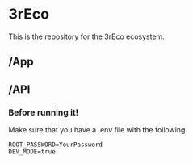 # 3rEco
This is the repository for the 3rEco ecosystem.

## /App

## /API
### Before running it!
Make sure that you have a .env file with the following

```
ROOT_PASSWORD=YourPassword
DEV_MODE=true
```
